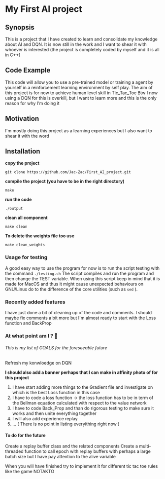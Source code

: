 # My First AI project

## Synopsis

This is a project that I have created to learn and consolidate my knowledge about AI and DQN. It is now still in the work and I want to shear it with whoever is interested (the project is completely coded by myself and it is all in C++)

## Code Example
This code will allow you to use a pre-trained model or training a agent by yourself in a reinforcement learning environment by self play. The aim of this project is for now to achieve human level skill in Tic_Tac_Toe
Btw I now using a DQN for this is overkill, but I want to learn more and this is the only reason for why I'm doing it 

## Motivation
I'm mostly doing this project as a learning experiences but I also want to shear it with the word

## Installation

**copy the project**
```
git clone https://github.com/Jac-Zac/First_AI_project.git
```
**compile the project (you have to be in the right directory)**
```
make
```
**run the code**
```
./output
```
**clean all component**
```
make clean
```

**To delete the weights file too use**
```
make clean_weights
```

### Usage for testing 
A good easy way to use the program for now is to run the script testing with the command ``` ./testing.sh ``` The script compiles and run the program and then change the TEST variable. When using this script keep in mind that it is made for MacOS and thus it might cause unexpected behaviours on GNU/Linux do to the difference of the core utilities (such as ``` sed ``` ).   

### Recently added features 
I have just done a bit of cleaning up of the code and comments. I should maybe fix comments a bit more but I'm almost ready to start with the Loss function and BackProp


### At what point am I ? 🔖

###### This is my list of GOALS for the foreseeable future
Refresh my konwloedge on DQN 

**I should also add a banner perhaps that I can make in affinity photo of for this project**

1. I have start adding more things to the Gradient file and investigate on which is the best Loss function in this case
2. I have to code a loss function -> the loss function has to be in term of the Bellman equation calculated with respect to the value network 
3. I have to code Back_Prop and than do rigorous testing to make sure it works and then unite everything together 
4. I will also add experience replay
5. ... ( There is no point in listing everyithing right now )


#### To do for the future 

Create a replay buffer class and the related components 
Create a multi-threaded function to call epoch with replay buffers with perhaps a large batch size but I have pay attention to the alive variable 

When you will have finished try to implement it for different tic tac toe rules like the game NOTAKTO 
